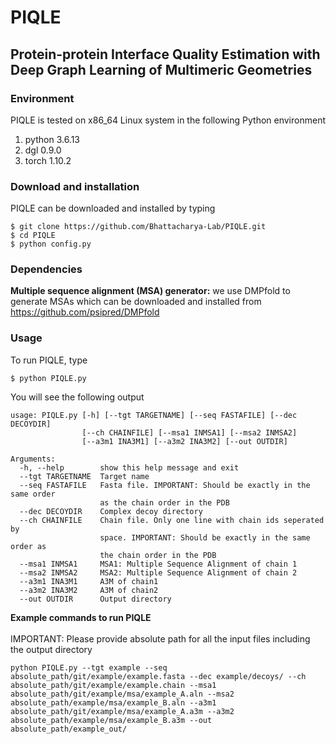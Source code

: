 # PIQLE

<h2>Protein-protein Interface Quality Estimation with Deep Graph Learning of Multimeric Geometries</h2>

### Environment
PIQLE is tested on x86_64 Linux system in the following Python environment<br/>
1. python 3.6.13 <br/>
2. dgl 0.9.0 <br/>
3. torch 1.10.2 <br/>

### Download and installation
PIQLE can be downloaded and installed by typing
```
$ git clone https://github.com/Bhattacharya-Lab/PIQLE.git
$ cd PIQLE
$ python config.py
```

### Dependencies
<b>Multiple sequence alignment (MSA) generator:</b> we use DMPfold to generate MSAs which can be downloaded and installed from https://github.com/psipred/DMPfold

### Usage
To run PIQLE, type
```
$ python PIQLE.py
```
You will see the following output
```
usage: PIQLE.py [-h] [--tgt TARGETNAME] [--seq FASTAFILE] [--dec DECOYDIR]
                [--ch CHAINFILE] [--msa1 INMSA1] [--msa2 INMSA2]
                [--a3m1 INA3M1] [--a3m2 INA3M2] [--out OUTDIR]

Arguments:
  -h, --help        show this help message and exit
  --tgt TARGETNAME  Target name
  --seq FASTAFILE   Fasta file. IMPORTANT: Should be exactly in the same order
                    as the chain order in the PDB
  --dec DECOYDIR    Complex decoy directory
  --ch CHAINFILE    Chain file. Only one line with chain ids seperated by
                    space. IMPORTANT: Should be exactly in the same order as
                    the chain order in the PDB
  --msa1 INMSA1     MSA1: Multiple Sequence Alignment of chain 1
  --msa2 INMSA2     MSA2: Multiple Sequence Alignment of chain 2
  --a3m1 INA3M1     A3M of chain1
  --a3m2 INA3M2     A3M of chain2
  --out OUTDIR      Output directory
```
<b>Example commands to run PIQLE</b><br/><br/>
IMPORTANT: Please provide absolute path for all the input files including the output directory
```
python PIQLE.py --tgt example --seq absolute_path/git/example/example.fasta --dec example/decoys/ --ch absolute_path/git/example/example.chain --msa1 absolute_path/git/example/msa/example_A.aln --msa2 absolute_path/example/msa/example_B.aln --a3m1 absolute_path/git/example/msa/example_A.a3m --a3m2 absolute_path/example/msa/example_B.a3m --out absolute_path/example_out/
```


